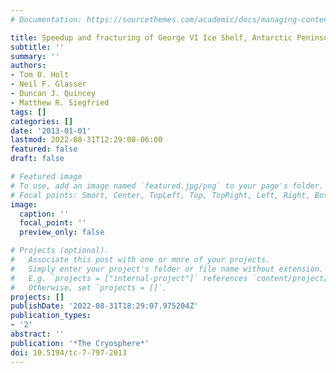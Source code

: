 ```yaml
---
# Documentation: https://sourcethemes.com/academic/docs/managing-content/

title: Speedup and fracturing of George VI Ice Shelf, Antarctic Peninsula
subtitle: ''
summary: ''
authors:
- Tom O. Holt
- Neil F. Glasser
- Duncan J. Quincey
- Matthew R. Siegfried
tags: []
categories: []
date: '2013-01-01'
lastmod: 2022-08-31T12:29:08-06:00
featured: false
draft: false

# Featured image
# To use, add an image named `featured.jpg/png` to your page's folder.
# Focal points: Smart, Center, TopLeft, Top, TopRight, Left, Right, BottomLeft, Bottom, BottomRight.
image:
  caption: ''
  focal_point: ''
  preview_only: false

# Projects (optional).
#   Associate this post with one or more of your projects.
#   Simply enter your project's folder or file name without extension.
#   E.g. `projects = ["internal-project"]` references `content/project/deep-learning/index.md`.
#   Otherwise, set `projects = []`.
projects: []
publishDate: '2022-08-31T18:29:07.975204Z'
publication_types:
- '2'
abstract: ''
publication: '*The Cryosphere*'
doi: 10.5194/tc-7-797-2013
---
```

